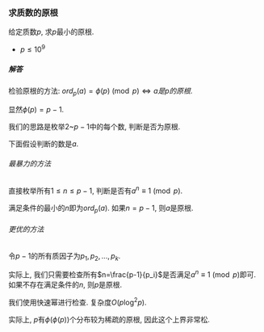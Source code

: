 ### 求质数的原根

给定质数$p$, 求$p$最小的原根.

* $p\le 10^9$

##### 解答

检验原根的方法: $ord_p(a)=\phi(p)\pmod p\iff a是p的原根$.

显然$\phi(p)=p-1$.

我们的思路是枚举$2$~$p-1$中的每个数, 判断是否为原根.

下面假设判断的数是$a$.

###### 最暴力的方法

直接枚举所有$1\le n\le p-1$, 判断是否有$a^n\equiv 1\pmod p$.

满足条件的最小的$n$即为$ord_p(a)$. 如果$n=p-1$, 则$a$是原根.

###### 更优的方法

令$p-1$的所有质因子为$p_1,p_2,...,p_k$.

实际上, 我们只需要检查所有$n=\frac{p-1}{p_i}$是否满足$a^n\equiv 1\pmod p$即可. 如果不存在满足条件的$n$, 则$p$是原根.

我们使用快速幂进行检查. 复杂度$O(p\log^2 p)$.

实际上, $p$有$\phi(\phi(p))$个分布较为稀疏的原根, 因此这个上界非常松.